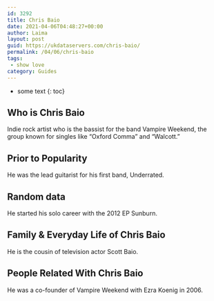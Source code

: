 ```yaml
---
id: 3292
title: Chris Baio
date: 2021-04-06T04:48:27+00:00
author: Laima
layout: post
guid: https://ukdataservers.com/chris-baio/
permalink: /04/06/chris-baio
tags:
 - show love
category: Guides
---
```


* some text
{: toc}


## Who is Chris Baio
                  
                  
                  
Indie rock artist who is the bassist for the band Vampire Weekend, the group known for singles like &#8220;Oxford Comma&#8221; and &#8220;Walcott.&#8221;
                  
              
            
              
            
                
                
                
## Prior to Popularity
                  
                  
                  
He was the lead guitarist for his first band, Underrated.
                  
              
            
              
            
                
                
                
## Random data
                  
                  
                  
He started his solo career with the 2012 EP Sunburn.
                  
              
            
              
            
                
                
                
## Family & Everyday Life of Chris Baio
                  
                  
                  
He is the cousin of television actor Scott Baio.
                  
              
            
              
            
                
                
                
## People Related With Chris Baio
                  
                  
                  
He was a co-founder of Vampire Weekend with Ezra Koenig in 2006.
                  
              
            
              
            
                
              
            
              
              
            
            
              
            
          
          
          